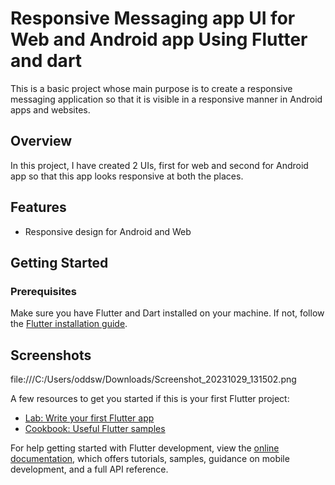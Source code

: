 # Responsive Messaging app UI for Web and Android app Using Flutter and dart

This is a basic project whose main purpose is to create a responsive messaging application so that it is visible in a responsive manner in Android apps and websites.

## Overview

In this project, I have created 2 UIs, first for web and second for Android app so that this app looks responsive at both the places.

## Features

- Responsive design for Android and Web

## Getting Started

### Prerequisites

Make sure you have Flutter and Dart installed on your machine. If not, follow the [Flutter installation guide](https://flutter.dev/docs/get-started/install).

## Screenshots
file:///C:/Users/oddsw/Downloads/Screenshot_20231029_131502.png



A few resources to get you started if this is your first Flutter project:

- [Lab: Write your first Flutter app](https://docs.flutter.dev/get-started/codelab)
- [Cookbook: Useful Flutter samples](https://docs.flutter.dev/cookbook)

For help getting started with Flutter development, view the
[online documentation](https://docs.flutter.dev/), which offers tutorials,
samples, guidance on mobile development, and a full API reference.

